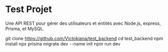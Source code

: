# Test Projet
Une API REST pour gérer des utilisateurs et entités avec Node.js, express, Prisma, et MySQL.

git clone https://github.com/Victokiana/test_backend
cd test_backend
npm install
npx prisma migrate dev --name init
npm run dev